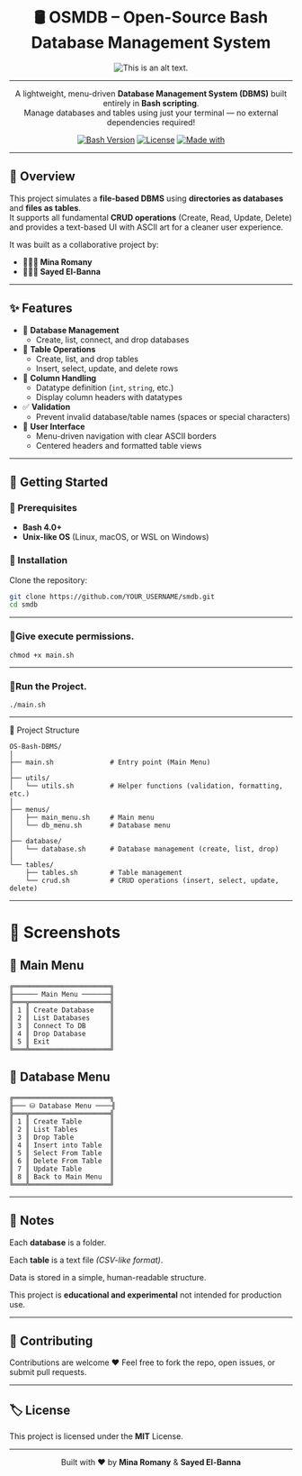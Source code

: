 <div align="center">

# 🛢️ OSMDB – Open-Source Bash Database Management System  

![This is an alt text.](https://sdmntprnortheu.oaiusercontent.com/files/00000000-c4f0-61f4-a70d-91e4037d6fed/raw?se=2025-10-04T05%3A11%3A59Z&sp=r&sv=2024-08-04&sr=b&scid=b866a14f-f8df-57fd-a8dd-7dd2ff5ba8d6&skoid=b32d65cd-c8f1-46fb-90df-c208671889d4&sktid=a48cca56-e6da-484e-a814-9c849652bcb3&skt=2025-10-04T02%3A07%3A50Z&ske=2025-10-05T02%3A07%3A50Z&sks=b&skv=2024-08-04&sig=bI5Rybzz1ACe1FBRx9QaeQTCN1ySIYzLToCQCX4hF9U%3D "This is a sample image.")</div>

---

<div align="center">
  
  
  A lightweight, menu-driven **Database Management System (DBMS)** built entirely in **Bash scripting**.  
  Manage databases and tables using just your terminal — no external dependencies required!  

  [![Bash Version](https://img.shields.io/badge/Bash-4.0%2B-green.svg)](https://www.gnu.org/software/bash/)
  [![License](https://img.shields.io/badge/license-MIT-blue.svg)](LICENSE)
  [![Made with](https://img.shields.io/badge/Made%20with-%E2%9D%A4-red)](#)

---

</div>

## 🎯 Overview
This project simulates a **file-based DBMS** using **directories as databases** and **files as tables**.  
It supports all fundamental **CRUD operations** (Create, Read, Update, Delete) and provides a text-based UI with ASCII art for a cleaner user experience.  

It was built as a collaborative project by:  
- **👨🏻‍💻 Mina Romany**  
- **👨🏻‍💻 Sayed El-Banna**
---

## ✨ Features
- 📂 **Database Management**  
  - Create, list, connect, and drop databases  
- 📄 **Table Operations**  
  - Create, list, and drop tables  
  - Insert, select, update, and delete rows  
- 🔑 **Column Handling**  
  - Datatype definition (`int`, `string`, etc.)  
  - Display column headers with datatypes  
- ✅ **Validation**  
  - Prevent invalid database/table names (spaces or special characters)  
- 🎨 **User Interface**  
  - Menu-driven navigation with clear ASCII borders  
  - Centered headers and formatted table views  

---

## 🚀 Getting Started

### 🔹 Prerequisites
- **Bash 4.0+**  
- **Unix-like OS** (Linux, macOS, or WSL on Windows)

### 🔹 Installation
Clone the repository:
```bash
git clone https://github.com/YOUR_USERNAME/smdb.git
cd smdb 
```
---
### 🔹Give execute permissions.
```
chmod +x main.sh
```
---
### 🔹Run the Project.
```
./main.sh
```
---
📂 Project Structure 
```
OS-Bash-DBMS/
│
├── main.sh              # Entry point (Main Menu)
│
├── utils/
│   └── utils.sh         # Helper functions (validation, formatting, etc.)
│
├── menus/
│   ├── main_menu.sh     # Main menu
│   └── db_menu.sh       # Database menu
│
├── database/
│   └── database.sh      # Database management (create, list, drop)
│
└── tables/
    ├── tables.sh        # Table management
    └── crud.sh          # CRUD operations (insert, select, update, delete)
```
---
# 📸 Screenshots

## 🔹 Main Menu
```
╔════════════════════════╗
╟────── Main Menu ───────╢
╠═══╦════════════════════╣
║ 1 ║ Create Database    ║
║ 2 ║ List Databases     ║
║ 3 ║ Connect To DB      ║
║ 4 ║ Drop Database      ║
║ 5 ║ Exit               ║
╚═══╩════════════════════╝
```

## 🔹 Database Menu
```
╔════════════════════════╗
╟─── ⛁ Database Menu ────╢
╠═══╦════════════════════╣
║ 1 ║ Create Table       ║
║ 2 ║ List Tables        ║
║ 3 ║ Drop Table         ║
║ 4 ║ Insert into Table  ║
║ 5 ║ Select From Table  ║
║ 6 ║ Delete From Table  ║
║ 7 ║ Update Table       ║
║ 8 ║ Back to Main Menu  ║
╚═══╩════════════════════╝
```
---
## 📌 Notes

Each **database** is a folder.

Each **table** is a text file *(CSV-like format)*.

Data is stored in a simple, human-readable structure.

This project is **educational and experimental** not intended for production use.

---
## 🤝 Contributing
Contributions are welcome ❤️ 
Feel free to fork the repo, open issues, or submit pull requests.

---
## 🏷️ License
This project is licensed under the **MIT** License.

---

<div align="center"> Built with ❤️ by <b>Mina Romany</b> & <b>Sayed El-Banna</b> </div> 
